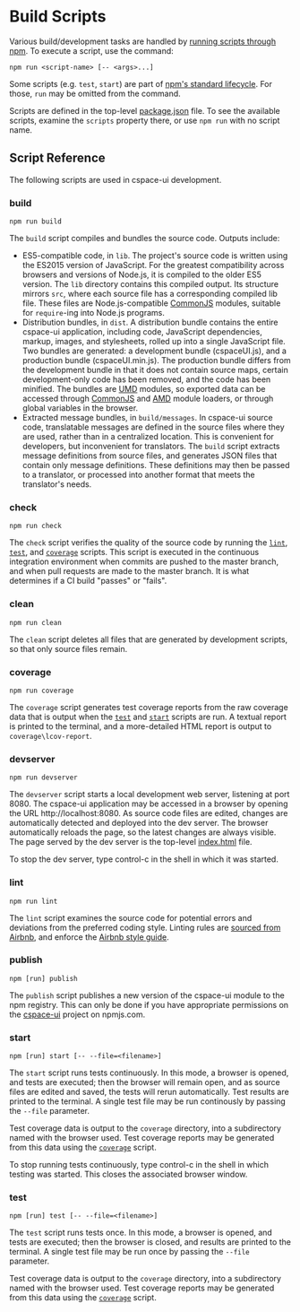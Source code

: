 # Build Scripts

Various build/development tasks are handled by [running scripts through npm](https://docs.npmjs.com/cli/run-script). To execute a script, use the command:

```
npm run <script-name> [-- <args>...]
```

Some scripts (e.g. `test`, `start`) are part of [npm's standard lifecycle](https://docs.npmjs.com/misc/scripts). For those, `run` may be omitted from the command.

Scripts are defined in the top-level [package.json](../../package.json) file. To see the available scripts, examine the `scripts` property there, or use `npm run` with no script name.

## Script Reference

The following scripts are used in cspace-ui development.

### build

```
npm run build
```

The `build` script compiles and bundles the source code. Outputs include:

* ES5-compatible code, in `lib`. The project's source code is written using the ES2015 version of JavaScript. For the greatest compatibility across browsers and versions of Node.js, it is compiled to the older ES5 version. The `lib` directory contains this compiled output. Its structure mirrors `src`, where each source file has a corresponding compiled lib file. These files are Node.js-compatible [CommonJS](http://www.commonjs.org/) modules, suitable for `require`-ing into Node.js programs.
* Distribution bundles, in `dist`. A distribution bundle contains the entire cspace-ui application, including code, JavaScript dependencies, markup, images, and stylesheets, rolled up into a single JavaScript file. Two bundles are generated: a development bundle (cspaceUI.js), and a production bundle (cspaceUI.min.js). The production bundle differs from the development bundle in that it does not contain source maps, certain development-only code has been removed, and the code has been minified. The bundles are [UMD](http://davidbcalhoun.com/2014/what-is-amd-commonjs-and-umd/) modules, so exported data can be accessed through [CommonJS](http://www.commonjs.org/) and [AMD](https://en.wikipedia.org/wiki/Asynchronous_module_definition) module loaders, or through global variables in the browser.
* Extracted message bundles, in `build/messages`. In cspace-ui source code, translatable messages are defined in the source files where they are used, rather than in a centralized location. This is convenient for developers, but inconvenient for translators. The `build` script extracts message definitions from source files, and generates JSON files that contain only message definitions. These definitions may then be passed to a translator, or processed into another format that meets the translator's needs.

### check

```
npm run check
```

The `check` script verifies the quality of the source code by running the [`lint`](#lint), [`test`](#test), and [`coverage`](#coverage) scripts. This script is executed in the continuous integration environment when commits are pushed to the master branch, and when pull requests are made to the master branch. It is what determines if a CI build "passes" or "fails".

### clean

```
npm run clean
```

The `clean` script deletes all files that are generated by development scripts, so that only source files remain.

### coverage

```
npm run coverage
```

The `coverage` script generates test coverage reports from the raw coverage data that is output when the [`test`](#test) and [`start`](#start) scripts are run. A textual report is printed to the terminal, and a more-detailed HTML report is output to `coverage\lcov-report`.

### devserver

```
npm run devserver
```

The `devserver` script starts a local development web server, listening at port 8080. The cspace-ui application may be accessed in a browser by opening the URL http://localhost:8080. As source code files are edited, changes are automatically detected and deployed into the dev server. The browser automatically reloads the page, so the latest changes are always visible. The page served by the dev server is the top-level [index.html](../../index.html) file.

To stop the dev server, type control-c in the shell in which it was started.

### lint

```
npm run lint
```

The `lint` script examines the source code for potential errors and deviations from the preferred coding style. Linting rules are [sourced from Airbnb](https://www.npmjs.com/package/eslint-config-airbnb), and enforce the [Airbnb style guide](https://github.com/airbnb/javascript).

### publish

```
npm [run] publish
```

The `publish` script publishes a new version of the cspace-ui module to the npm registry. This can only be done if you have appropriate permissions on the [cspace-ui](https://www.npmjs.com/package/cspace-ui) project on npmjs.com.

### start

```
npm [run] start [-- --file=<filename>]
```

The `start` script runs tests continuously. In this mode, a browser is opened, and tests are executed; then the browser will remain open, and as source files are edited and saved, the tests will rerun automatically. Test results are printed to the terminal. A single test file may be run continously by passing the `--file` parameter.

Test coverage data is output to the `coverage` directory, into a subdirectory named with the browser used. Test coverage reports may be generated from this data using the [`coverage`](#coverage) script.

To stop running tests continuously, type control-c in the shell in which testing was started. This closes the associated browser window.

### test

```
npm [run] test [-- --file=<filename>]
```

The `test` script runs tests once. In this mode, a browser is opened, and tests are executed; then the browser is closed, and results are printed to the terminal. A single test file may be run once by passing the `--file` parameter.

Test coverage data is output to the `coverage` directory, into a subdirectory named with the browser used. Test coverage reports may be generated from this data using the [`coverage`](#coverage) script.
